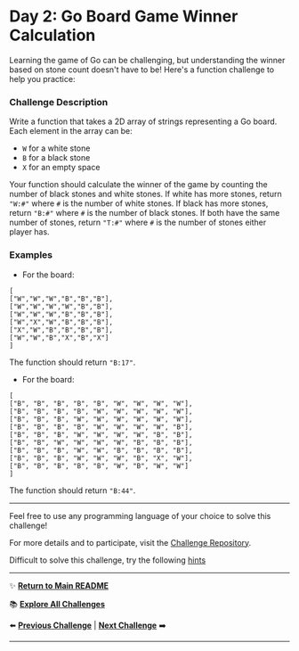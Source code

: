 # Day 2: Go Board Game Winner Calculation

Learning the game of Go can be challenging, but understanding the winner based on stone count doesn't have to be! Here's a function challenge to help you practice:

### Challenge Description

Write a function that takes a 2D array of strings representing a Go board. Each element in the array can be:

- `W` for a white stone
- `B` for a black stone
- `X` for an empty space

Your function should calculate the winner of the
game by counting the number of black stones and white stones. If white has more stones, return `"W:#"` where `#` is the number of white stones. If black has more stones, return `"B:#"` where `#` is the number of black stones. If both have the same number of stones, return `"T:#"` where `#` is the number of stones either player has.

### Examples

- For the board:

```
[
["W","W","W","B","B","B"],
["W","W","W","W","B","B"],
["W","W","W","B","B","B"],
["W","X","W","B","B","B"],
["X","W","B","B","B","B"],
["W","W","B","X","B","X"]
]
```

The function should return `"B:17"`.

- For the board:

```
[
["B", "B", "B", "B", "B", "W", "W", "W", "W"],
["B", "B", "B", "B", "W", "W", "W", "W", "W"],
["B", "B", "B", "W", "W", "W", "W", "W", "W"],
["B", "B", "B", "B", "W", "W", "W", "W", "B"],
["B", "B", "B", "W", "W", "W", "W", "B", "B"],
["B", "B", "W", "W", "W", "W", "B", "B", "B"],
["B", "B", "B", "W", "W", "B", "B", "B", "B"],
["B", "B", "B", "W", "W", "W", "B", "X", "W"],
["B", "B", "B", "B", "B", "W", "B", "W", "W"]
]
```

The function should return `"B:44"`.

---

Feel free to use any programming language of your choice to solve this challenge!

For more details and to participate, visit the [Challenge Repository](https://github.com/Shahalt1/100dayscoding).

Difficult to solve this challenge, try the following [hints](hint.md)

---

✨ **[Return to Main README](../../readme.md)**

📚 **[Explore All Challenges](../../challenges1.md)**

⬅️ **[Previous Challenge](../../day%20logs/day1/day1.md)** | **[Next Challenge](../../problem)** ➡️

---

